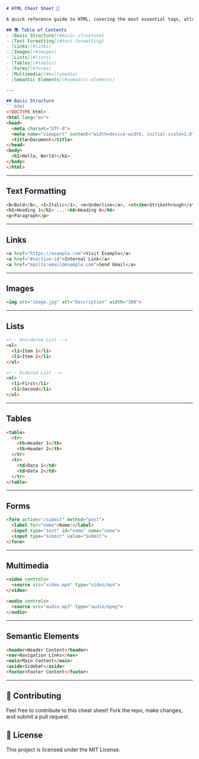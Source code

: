 

```markdown
# HTML Cheat Sheet 📝

A quick reference guide to HTML, covering the most essential tags, attributes, and best practices for building web pages.

## 📚 Table of Contents
- [Basic Structure](#basic-structure)
- [Text Formatting](#text-formatting)
- [Links](#links)
- [Images](#images)
- [Lists](#lists)
- [Tables](#tables)
- [Forms](#forms)
- [Multimedia](#multimedia)
- [Semantic Elements](#semantic-elements)

---

## Basic Structure
```html
<!DOCTYPE html>
<html lang="en">
<head>
  <meta charset="UTF-8">
  <meta name="viewport" content="width=device-width, initial-scale=1.0">
  <title>Document</title>
</head>
<body>
  <h1>Hello, World!</h1>
</body>
</html>
```

---

## Text Formatting
```html
<b>Bold</b>, <i>Italic</i>, <u>Underline</u>, <strike>Strikethrough</strike>
<h1>Heading 1</h1> ... <h6>Heading 6</h6>
<p>Paragraph</p>
```

---

## Links
```html
<a href="https://example.com">Visit Example</a>
<a href="#section-id">Internal Link</a>
<a href="mailto:email@example.com">Send Email</a>
```

---

## Images
```html
<img src="image.jpg" alt="Description" width="300">
```

---

## Lists
```html
<!-- Unordered List -->
<ul>
  <li>Item 1</li>
  <li>Item 2</li>
</ul>

<!-- Ordered List -->
<ol>
  <li>First</li>
  <li>Second</li>
</ol>
```

---

## Tables
```html
<table>
  <tr>
    <th>Header 1</th>
    <th>Header 2</th>
  </tr>
  <tr>
    <td>Data 1</td>
    <td>Data 2</td>
  </tr>
</table>
```

---

## Forms
```html
<form action="/submit" method="post">
  <label for="name">Name:</label>
  <input type="text" id="name" name="name">
  <input type="submit" value="Submit">
</form>
```

---

## Multimedia
```html
<video controls>
  <source src="video.mp4" type="video/mp4">
</video>

<audio controls>
  <source src="audio.mp3" type="audio/mpeg">
</audio>
```

---

## Semantic Elements
```html
<header>Header Content</header>
<nav>Navigation Links</nav>
<main>Main Content</main>
<aside>Sidebar</aside>
<footer>Footer Content</footer>
```

---

## 🌟 Contributing
Feel free to contribute to this cheat sheet! Fork the repo, make changes, and submit a pull request.

## 📄 License
This project is licensed under the MIT License.
